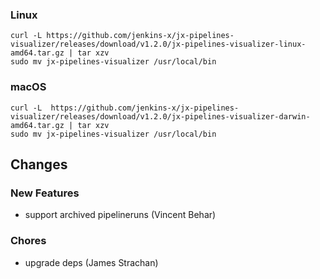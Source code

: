 ### Linux

```shell
curl -L https://github.com/jenkins-x/jx-pipelines-visualizer/releases/download/v1.2.0/jx-pipelines-visualizer-linux-amd64.tar.gz | tar xzv 
sudo mv jx-pipelines-visualizer /usr/local/bin
```

### macOS

```shell
curl -L  https://github.com/jenkins-x/jx-pipelines-visualizer/releases/download/v1.2.0/jx-pipelines-visualizer-darwin-amd64.tar.gz | tar xzv
sudo mv jx-pipelines-visualizer /usr/local/bin
```
## Changes

### New Features

* support archived pipelineruns (Vincent Behar)

### Chores

* upgrade deps (James Strachan)
